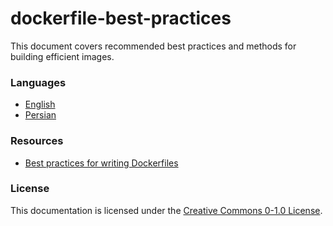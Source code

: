 # dockerfile-best-practices
This document covers recommended best practices and methods for building efficient images.

### Languages
* [English](en/README.md)
* [Persian](fa/README.md)

### Resources
* [Best practices for writing Dockerfiles](https://docs.docker.com/develop/develop-images/dockerfile_best-practices/)

### License
This documentation is licensed under the [Creative Commons 0-1.0 License](https://creativecommons.org/share-your-work/public-domain/cc0/).
